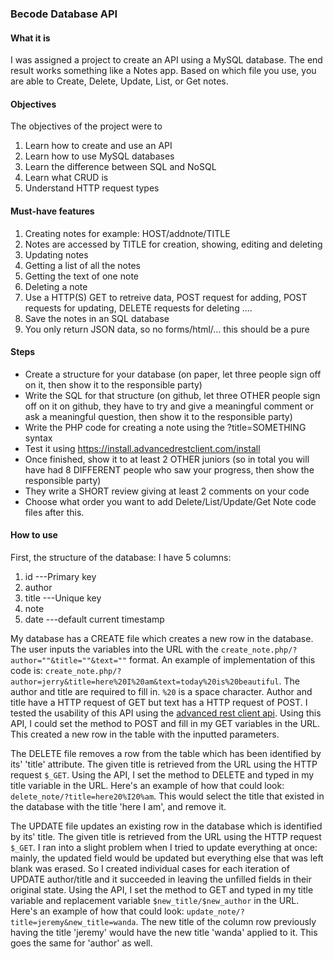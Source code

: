 ### Becode Database API

#### What it is
I was assigned a project to create an API using a MySQL database. The end result works something like a Notes app. Based on which file you use, you are able to Create, Delete, Update, List, or Get notes.

#### Objectives
The objectives of the project were to
1. Learn how to create and use an API
2. Learn how to use MySQL databases
3. Learn the difference between SQL and NoSQL
4. Learn what CRUD is
5. Understand HTTP request types

#### Must-have features
1. Creating notes for example: HOST/addnote/TITLE
2. Notes are accessed by TITLE for creation, showing, editing and deleting
3. Updating notes
4. Getting a list of all the notes
5. Getting the text of one note
6. Deleting a note
7. Use a HTTP(S) GET to retreive data, POST request for adding, POST requests for updating, DELETE requests for deleting ....
8. Save the notes in an SQL database
9. You only return JSON data, so no forms/html/... this should be a pure 

#### Steps
- Create a structure for your database (on paper, let three people sign off on it, then show it to the responsible party)
- Write the SQL for that structure (on github, let three OTHER people sign off on it on github, they have to try and give a meaningful comment or ask a meaningful question, then show it to the responsible party)
- Write the PHP code for creating a note using the ?title=SOMETHING syntax
- Test it using https://install.advancedrestclient.com/install
- Once finished, show it to at least 2 OTHER juniors (so in total you will have had 8 DIFFERENT people who saw your progress, then show the responsible party)
- They write a SHORT review giving at least 2 comments on your code
- Choose what order you want to add Delete/List/Update/Get Note code files after this.

#### How to use
First, the structure of the database:
I have 5 columns:
1. id ---Primary key
2. author
3. title ---Unique key
4. note
5. date ---default current timestamp

My database has a CREATE file which creates a new row in the database. The user inputs the variables into the URL with the `create_note.php/?author=""&title=""&text=""` format. An example of implementation of this code is: `create_note.php/?author=jerry&title=here%20I%20am&text=today%20is%20beautiful`. The author and title are required to fill in. `%20` is a space character. Author and title have a HTTP request of GET but text has a HTTP request of POST. I tested the usability of this API using the [advanced rest client api](https://advancedrestclient.com/). Using this API, I could set the method to POST and fill in my GET variables in the URL. This created a new row in the table with the inputted parameters.

The DELETE file removes a row from the table which has been identified by its' 'title' attribute. The given title is retrieved from the URL using the HTTP request `$_GET`. Using the API, I set the method to DELETE and typed in my title variable in the URL. Here's an example of how that could look: `delete_note/?title=here20%I20%am`. This would select the title that existed in the database with the title 'here I am', and remove it.

The UPDATE file updates an existing row in the database which is identified by its' title. The given title is retrieved from the URL using the HTTP request `$_GET`. I ran into a slight problem when I tried to update everything at once: mainly, the updated field would be updated but everything else that was left blank was erased. So I created individual cases for each iteration of UPDATE author/title and it succeeded in leaving the unfilled fields in their original state.
Using the API, I set the method to GET and typed in my title variable and replacement variable `$new_title/$new_author` in the URL. Here's an example of how that could look: `update_note/?title=jeremy&new_title=wanda`. The new title of the column row previously having the title 'jeremy' would have the new title 'wanda' applied to it. This goes the same for 'author' as well.

